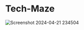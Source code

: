 # Tech-Maze
![Screenshot 2024-04-21 234504](https://github.com/Akash-Gottiparthi/Tech-Maze/assets/114044168/2456854d-6f0d-4aa1-9c98-551588c3f42e)
